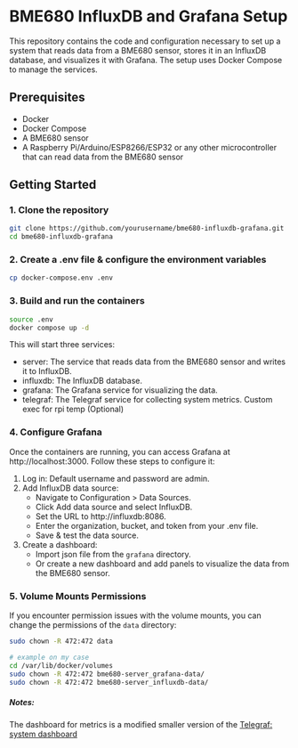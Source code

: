 # BME680 InfluxDB and Grafana Setup

This repository contains the code and configuration necessary to set up a system that reads data from a BME680 sensor, stores it in an InfluxDB database, and visualizes it with Grafana. The setup uses Docker Compose to manage the services.

## Prerequisites

- Docker
- Docker Compose
- A BME680 sensor
- A Raspberry Pi/Arduino/ESP8266/ESP32 or any other microcontroller that can read data from the BME680 sensor

## Getting Started

### 1. Clone the repository

```sh
git clone https://github.com/yourusername/bme680-influxdb-grafana.git
cd bme680-influxdb-grafana
```

### 2. Create a .env file & configure the environment variables

```sh
cp docker-compose.env .env
```

### 3. Build and run the containers
```sh
source .env
docker compose up -d
```
This will start three services:

- server: The service that reads data from the BME680 sensor and writes it to InfluxDB.
- influxdb: The InfluxDB database.
- grafana: The Grafana service for visualizing the data.
- telegraf: The Telegraf service for collecting system metrics. Custom exec for rpi temp (Optional)

### 4. Configure Grafana
Once the containers are running, you can access Grafana at http://localhost:3000. Follow these steps to configure it:

1. Log in: Default username and password are admin.
2. Add InfluxDB data source:
   - Navigate to Configuration > Data Sources.
   - Click Add data source and select InfluxDB.
   - Set the URL to http://influxdb:8086.
   - Enter the organization, bucket, and token from your .env file.
   - Save & test the data source.
3. Create a dashboard:
   - Import json file from the `grafana` directory.
   - Or create a new dashboard and add panels to visualize the data from the BME680 sensor.


### 5. Volume Mounts Permissions
If you encounter permission issues with the volume mounts, you can change the permissions of the `data` directory:

```sh
sudo chown -R 472:472 data

# example on my case
cd /var/lib/docker/volumes
sudo chown -R 472:472 bme680-server_grafana-data/
sudo chown -R 472:472 bme680-server_influxdb-data/
```


##### Notes:

The dashboard for metrics is a modified smaller version of the [Telegraf: system dashboard](https://grafana.com/grafana/dashboards/928-telegraf-system-dashboard/)